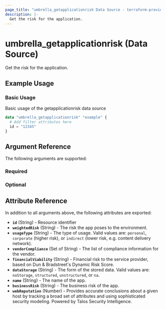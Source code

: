 ```yaml
---
page_title: "umbrella_getapplicationrisk Data Source - terraform-provider-umbrella"
description: |-
  Get the risk for the application.
---
```


# umbrella_getapplicationrisk (Data Source)

Get the risk for the application.

## Example Usage


### Basic Usage

Basic usage of the getapplicationrisk data source

```terraform
data "umbrella_getapplicationrisk" "example" {
  # Add filter attributes here
  id = "12345"
}
```



## Argument Reference

The following arguments are supported:

### Required



### Optional



## Attribute Reference

In addition to all arguments above, the following attributes are exported:

- **`id`** (String) - Resource identifier
- **`weightedRisk`** (String) - The risk the app poses to the environment.
- **`usageType`** (String) - The type of usage. Valid values are: `personal`, `corporate` (higher risk), or `indirect` (lower risk, e.g. content delivery network).
- **`vendorCompliance`** (Set of String) - The list of compliance information for the vendor.
- **`financialViability`** (String) - Financial risk to the service provider, based on Dun & Bradstreet's Dynamic Risk Score.
- **`dataStorage`** (String) - The form of the stored data. Valid values are: `noStorage`, `structured`, `unstructured`, or `na`.
- **`name`** (String) - The name of the app.
- **`businessRisk`** (String) - The business risk of the app.
- **`webReputation`** (Number) - Provides accurate conclusions about a given host by tracking a broad set of attributes and using sophisticated security modeling. Powered by Talos Security Intelligence.



